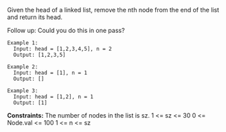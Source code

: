 Given the head of a linked list, remove the nth node from the end of the list and return its head.

Follow up: Could you do this in one pass?

```
Example 1:
  Input: head = [1,2,3,4,5], n = 2
  Output: [1,2,3,5]

Example 2:
  Input: head = [1], n = 1
  Output: []

Example 3:
  Input: head = [1,2], n = 1
  Output: [1]
``` 

**Constraints:**
  The number of nodes in the list is sz.
  1 <= sz <= 30
  0 <= Node.val <= 100
  1 <= n <= sz
